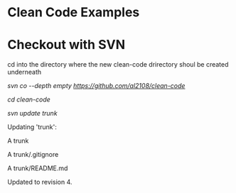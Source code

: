 # Clean Code Examples

# Checkout with SVN
cd into the directory where the new clean-code drirectory shoul be created underneath

*svn co --depth empty https://github.com/al2108/clean-code*

*cd clean-code*

*svn update trunk*

Updating 'trunk':

A    trunk

A    trunk/.gitignore

A    trunk/README.md

Updated to revision 4.
